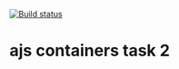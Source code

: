 [![Build status](https://ci.appveyor.com/api/projects/status/gwsdrdl2k55e2ssh?svg=true)](https://ci.appveyor.com/project/qvvverty/ajs-containers-2)
# ajs containers task 2
